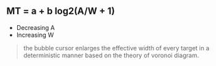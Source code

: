 ## MT = a + b log2(A/W + 1)
* Decreasing A 
* Increasing W
> the bubble cursor enlarges the effective width of
every target in a deterministic manner based on the theory of voronoi diagram.
